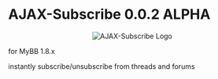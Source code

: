# AJAX-Subscribe 0.0.2 ALPHA

<p align="center">
  <img title="AJAX-Subscribe Logo" alt="AJAX-Subscribe Logo" src="http://i.imgur.com/J8U8BHP.png" />
</p>

for MyBB 1.8.x

instantly subscribe/unsubscribe from threads and forums
